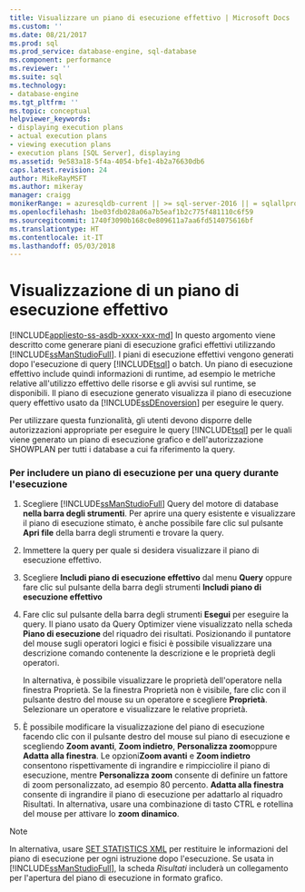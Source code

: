 ```yaml
---
title: Visualizzare un piano di esecuzione effettivo | Microsoft Docs
ms.custom: ''
ms.date: 08/21/2017
ms.prod: sql
ms.prod_service: database-engine, sql-database
ms.component: performance
ms.reviewer: ''
ms.suite: sql
ms.technology:
- database-engine
ms.tgt_pltfrm: ''
ms.topic: conceptual
helpviewer_keywords:
- displaying execution plans
- actual execution plans
- viewing execution plans
- execution plans [SQL Server], displaying
ms.assetid: 9e583a18-5f4a-4054-bfe1-4b2a76630db6
caps.latest.revision: 24
author: MikeRayMSFT
ms.author: mikeray
manager: craigg
monikerRange: = azuresqldb-current || >= sql-server-2016 || = sqlallproducts-allversions
ms.openlocfilehash: 1be03fdb028a06a7b5eaf1b2c775f481110c6f59
ms.sourcegitcommit: 1740f3090b168c0e809611a7aa6fd514075616bf
ms.translationtype: HT
ms.contentlocale: it-IT
ms.lasthandoff: 05/03/2018
---
```

# <a name="display-an-actual-execution-plan"></a>Visualizzazione di un piano di esecuzione effettivo
[!INCLUDE[appliesto-ss-asdb-xxxx-xxx-md](../../includes/appliesto-ss-asdb-xxxx-xxx-md.md)]
  In questo argomento viene descritto come generare piani di esecuzione grafici effettivi utilizzando [!INCLUDE[ssManStudioFull](../../includes/ssmanstudiofull-md.md)]. I piani di esecuzione effettivi vengono generati dopo l'esecuzione di query [!INCLUDE[tsql](../../includes/tsql-md.md)] o batch. Un piano di esecuzione effettivo include quindi informazioni di runtime, ad esempio le metriche relative all'utilizzo effettivo delle risorse e gli avvisi sul runtime, se disponibili. Il piano di esecuzione generato visualizza il piano di esecuzione query effettivo usato da [!INCLUDE[ssDEnoversion](../../includes/ssdenoversion-md.md)] per eseguire le query.  
  
 Per utilizzare questa funzionalità, gli utenti devono disporre delle autorizzazioni appropriate per eseguire le query [!INCLUDE[tsql](../../includes/tsql-md.md)] per le quali viene generato un piano di esecuzione grafico e dell'autorizzazione SHOWPLAN per tutti i database a cui fa riferimento la query.  
  
### <a name="to-include-an-execution-plan-for-a-query-during-execution"></a>Per includere un piano di esecuzione per una query durante l'esecuzione  
  
1.  Scegliere [!INCLUDE[ssManStudioFull](../../includes/ssmanstudiofull-md.md)] Query del motore di database **nella barra degli strumenti**. Per aprire una query esistente e visualizzare il piano di esecuzione stimato, è anche possibile fare clic sul pulsante **Apri file** della barra degli strumenti e trovare la query. 
  
2.  Immettere la query per quale si desidera visualizzare il piano di esecuzione effettivo.  
  
3.  Scegliere **Includi piano di esecuzione effettivo** dal menu **Query** oppure fare clic sul pulsante della barra degli strumenti **Includi piano di esecuzione effettivo**  
  
4.  Fare clic sul pulsante della barra degli strumenti **Esegui** per eseguire la query. Il piano usato da Query Optimizer viene visualizzato nella scheda **Piano di esecuzione** del riquadro dei risultati. Posizionando il puntatore del mouse sugli operatori logici e fisici è possibile visualizzare una descrizione comando contenente la descrizione e le proprietà degli operatori.  
  
     In alternativa, è possibile visualizzare le proprietà dell'operatore nella finestra Proprietà. Se la finestra Proprietà non è visibile, fare clic con il pulsante destro del mouse su un operatore e scegliere **Proprietà**. Selezionare un operatore e visualizzare le relative proprietà.  
  
5.  È possibile modificare la visualizzazione del piano di esecuzione facendo clic con il pulsante destro del mouse sul piano di esecuzione e scegliendo **Zoom avanti**, **Zoom indietro**, **Personalizza zoom**oppure **Adatta alla finestra**. Le opzioni**Zoom avanti** e **Zoom indietro** consentono rispettivamente di ingrandire e rimpicciolire il piano di esecuzione, mentre **Personalizza zoom** consente di definire un fattore di zoom personalizzato, ad esempio 80 percento. **Adatta alla finestra** consente di ingrandire il piano di esecuzione per adattarlo al riquadro Risultati. In alternativa, usare una combinazione di tasto CTRL e rotellina del mouse per attivare lo **zoom dinamico**.  
  
 
 > [!NOTE] 
 > In alternativa, usare [SET STATISTICS XML](../../t-sql/statements/set-statistics-xml-transact-sql.md) per restituire le informazioni del piano di esecuzione per ogni istruzione dopo l'esecuzione. Se usata in [!INCLUDE[ssManStudioFull](../../includes/ssmanstudiofull-md.md)], la scheda *Risultati* includerà un collegamento per l'apertura del piano di esecuzione in formato grafico.   
